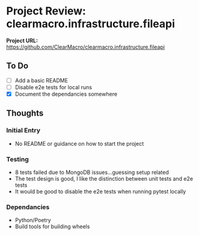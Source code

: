 # Project Review: clearmacro.infrastructure.fileapi
**Project URL:** https://github.com/ClearMacro/clearmacro.infrastructure.fileapi

## To Do

- [ ] Add a basic README
- [ ] Disable e2e tests for local runs
- [x] Document the dependancies somewhere

## Thoughts

### Initial Entry

- No README or guidance on how to start the project

### Testing
- 8 tests failed due to MongoDB issues...guessing setup related
- The test design is good, I like the distinction between unit tests and e2e tests
- It would be good to disable the e2e tests when running pytest locally

### Dependancies
- Python/Poetry
- Build tools for building wheels